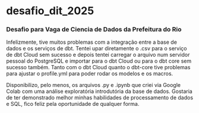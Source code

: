 # desafio_dit_2025
### Desafio para Vaga de Ciencia de Dados da Prefeitura do Rio
Infelizmente, tive muitos problemas com a integração entre a base de dados e os serviços de dbt. Tentei upar diretamente o .csv para o serviço de dbt Cloud sem sucesso e depois tentei carregar o arquivo num servidor pessoal do PostgreSQL e importar para o dbt Cloud ou para o dbt core sem sucesso também. Tanto com o dbt Cloud quanto o dbt-core tive problemas para ajustar o profile.yml para poder rodar os modelos e os macros.

Disponibilizo, pelo menos, os arquivos .py e .ipynb que criei via Google Colab com uma análise exploratória introdutória da base de dados. Gostaria de ter demonstrado melhor minhas habilidades de processamento de dados e SQL, fico feliz pela oportunidade de qualquer forma.
